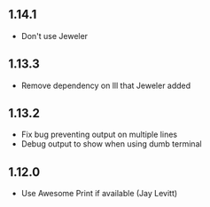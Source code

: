 ## 1.14.1
* Don't use Jeweler

## 1.13.3
* Remove dependency on lll that Jeweler added

## 1.13.2
* Fix bug preventing output on multiple lines
* Debug output to show when using dumb terminal

## 1.12.0
* Use Awesome Print if available (Jay Levitt)
